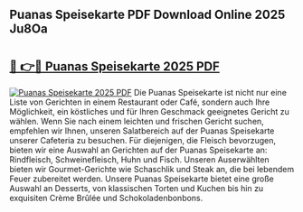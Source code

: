 ## Puanas Speisekarte PDF Download Online 2025 Ju8Oa

# <h2><a href="http://gc8q795.nevu.top/?p=Puanas+Speisekarte">🔗 👉🔴 Puanas Speisekarte 2025 PDF</a></h2>

[![Puanas Speisekarte 2025 PDF](https://i.imgur.com/dBaPXMq.png)](http://gc8q795.nevu.top/?p=Puanas+Speisekarte)
Die Puanas Speisekarte ist nicht nur eine Liste von Gerichten in einem Restaurant oder Café, sondern auch Ihre Möglichkeit, ein köstliches und für Ihren Geschmack geeignetes Gericht zu wählen. Wenn Sie nach einem leichten und frischen Gericht suchen, empfehlen wir Ihnen, unseren Salatbereich auf der Puanas Speisekarte unserer Cafeteria zu besuchen. Für diejenigen, die Fleisch bevorzugen, bieten wir eine Auswahl an Gerichten auf der Puanas Speisekarte an: Rindfleisch, Schweinefleisch, Huhn und Fisch. Unseren Auserwählten bieten wir Gourmet-Gerichte wie Schaschlik und Steak an, die bei lebendem Feuer zubereitet werden. Unsere Puanas Speisekarte bietet eine große Auswahl an Desserts, von klassischen Torten und Kuchen bis hin zu exquisiten Crème Brûlée und Schokoladenbonbons.
